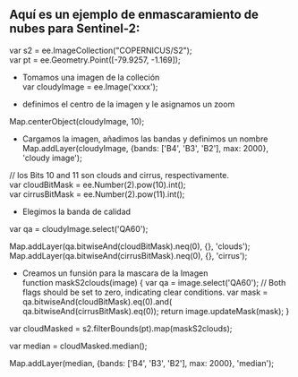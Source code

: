 ## Aquí es un ejemplo de enmascaramiento de nubes para Sentinel-2:



var s2 = ee.ImageCollection("COPERNICUS/S2");     
var pt = ee.Geometry.Point([-79.9257, -1.169]);  



- Tomamos una imagen de la colleción    
var cloudyImage = ee.Image('xxxx');   

- definimos el centro de la imagen y le asignamos un zoom      


Map.centerObject(cloudyImage, 10);  


- Cargamos la imagen, añadimos las bandas y definimos un nombre     
Map.addLayer(cloudyImage, {bands: ['B4', 'B3', 'B2'], max: 2000}, 'cloudy image');

// los Bits 10 and 11 son clouds and cirrus, respectivamente.     
var cloudBitMask = ee.Number(2).pow(10).int();    
var cirrusBitMask = ee.Number(2).pow(11).int();  

-   Elegimos la banda de calidad     

var qa = cloudyImage.select('QA60'); 



Map.addLayer(qa.bitwiseAnd(cloudBitMask).neq(0), {}, 'clouds');       
Map.addLayer(qa.bitwiseAnd(cirrusBitMask).neq(0), {}, 'cirrus');    

- Creamos un funsión para la mascara de la Imagen     
function maskS2clouds(image) {
  var qa = image.select('QA60');
  // Both flags should be set to zero, indicating clear conditions.
  var mask = qa.bitwiseAnd(cloudBitMask).eq(0).and(
             qa.bitwiseAnd(cirrusBitMask).eq(0));
  return image.updateMask(mask);
}



var cloudMasked = s2.filterBounds(pt).map(maskS2clouds);    

var median = cloudMasked.median();    


Map.addLayer(median, {bands: ['B4', 'B3', 'B2'], max: 2000}, 'median');
